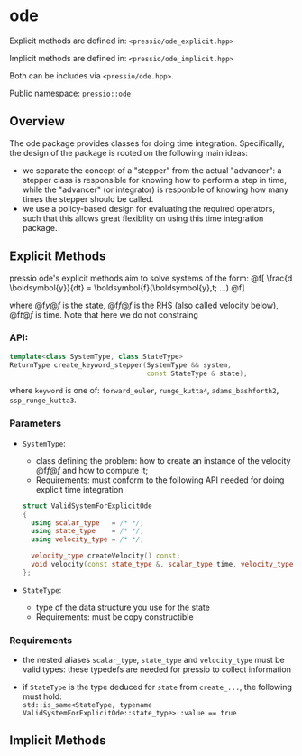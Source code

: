 
# ode

Explicit methods are defined in: `<pressio/ode_explicit.hpp>`

Implicit methods are defined in: `<pressio/ode_implicit.hpp>`

Both can be includes via `<pressio/ode.hpp>`.

Public namespace: `pressio::ode`


## Overview
The ode package provides classes for doing time integration.
Specifically, the design of the package is rooted on the following main ideas:
- we separate the concept of a "stepper" from the actual "advancer": a stepper class
is responsible for knowing how to perform a step in time, while the "advancer" (or integrator)
is responbile of knowing how many times the stepper should be called.
- we use a policy-based design for evaluating the required operators,
such that this allows great flexiblity on using this time integration package.


## Explicit Methods

pressio ode's explicit methods aim to solve systems of the form:
@f[
\frac{d \boldsymbol{y}}{dt} =
\boldsymbol{f}(\boldsymbol{y},t; ...)
@f]

where @f$y@f$ is the state, @f$f@f$ is the RHS (also called velocity below), @f$t@f$ is time.
Note that here we do not constraing

### API:
```cpp
template<class SystemType, class StateType>
ReturnType create_keyword_stepper(SystemType && system,
								  const StateType & state);
```
where `keyword` is one of: `forward_euler`, `runge_kutta4`, `adams_bashforth2`, `ssp_runge_kutta3`.


### Parameters

- `SystemType`:
  - class defining the problem: how to create an instance of the velocity @f$f@f$ and how to compute it;
  - Requirements: must conform to the following API needed for doing explicit time integration
  ```cpp
  struct ValidSystemForExplicitOde
  {
	using scalar_type   = /* */;
	using state_type    = /* */;
	using velocity_type = /* */;

	velocity_type createVelocity() const;
	void velocity(const state_type &, scalar_type time, velocity_type &) const;
  };
  ```

- `StateType`:
  - type of the data structure you use for the state
  - Requirements: must be copy constructible


### Requirements

- the nested aliases `scalar_type`, `state_type` and `velocity_type` must be valid types:
these typedefs are needed for pressio to collect information

- if `StateType` is the type deduced for `state` from `create_...`, the following must hold:<br/>
  `std::is_same<StateType, typename ValidSystemForExplicitOde::state_type>::value == true`


## Implicit Methods
